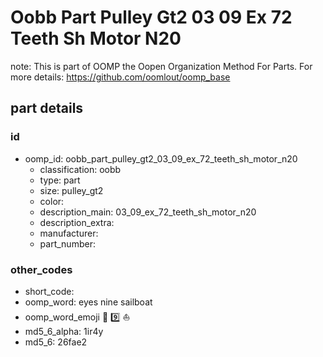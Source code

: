 # Oobb Part Pulley Gt2 03 09 Ex 72 Teeth Sh Motor N20  

note: This is part of OOMP the Oopen Organization Method For Parts. For more details: https://github.com/oomlout/oomp_base

##  part details





### id
* oomp_id: oobb_part_pulley_gt2_03_09_ex_72_teeth_sh_motor_n20
  * classification: oobb
  * type: part
  * size: pulley_gt2
  * color: 
  * description_main: 03_09_ex_72_teeth_sh_motor_n20
  * description_extra: 
  * manufacturer: 
  * part_number: 

### other_codes
* short_code: 
* oomp_word: eyes nine sailboat
* oomp_word_emoji :eyes: :nine: :sailboat:
* md5_6_alpha: 1ir4y
* md5_6: 26fae2